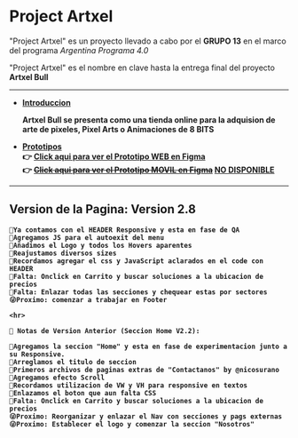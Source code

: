    <h1>Project Artxel</h1>
    <p>"Project Artxel" es un proyecto llevado a cabo por el <b>GRUPO 13</b> en el marco del programa <i>Argentina Programa 4.0</i></p>
    <p>"Project Artxel" es el nombre en clave hasta la entrega final del proyecto <strong>Artxel Bull</p>
      <hr>
    <ul>
      <li>
        <u>Introduccion</u> 
        <p>Artxel Bull se presenta como una tienda online para la adquision de arte de pixeles, Pixel Arts o Animaciones de 8 BITS</p>
      </li>
      <li>
        <u>Prototipos</u> <br>
        <span>👉</span>
      <a href="https://www.figma.com/proto/6p2NfObdsUPQq9eLxBWY90/UTN-Wireframe?node-id=0-1&scaling=min-zoom&page-id=0%3A1">Click aqui para ver el Prototipo WEB en Figma</a>
      <br>
      <span>👉</span>
      <a href="https://github.com/Jorg23/Trabajo-Grupal-UTN"> <del>Click aqui para ver el Prototipo MOVIL en Figma</del></a> <span><u>NO DISPONIBLE</u></span>
    </li>
    </ul>
    <hr>
    <h2>Version de la Pagina: Version 2.8</h2>
    
    🫡Ya contamos con el HEADER Responsive y esta en fase de QA
    🫡Agregamos JS para el autoexit del menu
    🫡Añadimos el Logo y todos los Hovers aparentes
    🫡Reajustamos diversos sizes
    🫡Recordamos agregar el css y JavaScript aclarados en el code con HEADER
    🫥Falta: Onclick en Carrito y buscar soluciones a la ubicacion de precios
    🫥Falta: Enlazar todas las secciones y chequear estas por sectores
    😜Proximo: comenzar a trabajar en Footer

    <hr>
    
    📌 Notas de Version Anterior (Seccion Home V2.2):
    
    🫡Agregamos la seccion "Home" y esta en fase de experimentacion junto a su Responsive.
    🫡Arreglamos el titulo de seccion
    🫡Primeros archivos de paginas extras de "Contactanos" by @nicosurano
    🫡Agregamos efecto Scroll
    🫡Recordamos utilizacion de VW y VH para responsive en textos
    🫡Enlazamos el boton que aun falta CSS
    🫥Falta: Onclick en Carrito y buscar soluciones a la ubicacion de precios
    😜Proximo: Reorganizar y enlazar el Nav con secciones y pags externas
    😜Proximo: Establecer el logo y comenzar la seccion "Nosotros"
